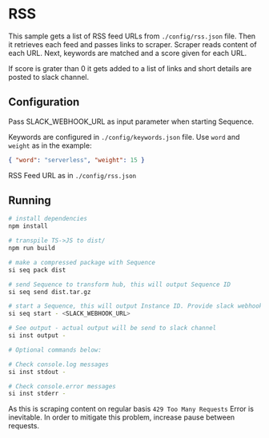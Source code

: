 # RSS

This sample gets a list of RSS feed URLs from `./config/rss.json` file. Then it retrieves each feed and passes links to scraper.
Scraper reads content of each URL. Next, keywords are matched and a score given for each URL.

If score is grater than 0 it gets added to a list of links and short details are posted to slack channel.

## Configuration

Pass SLACK_WEBHOOK_URL as input parameter when starting Sequence.

Keywords are configured in `./config/keywords.json` file. Use `word` and `weight` as in the example:

```json
{ "word": "serverless", "weight": 15 }
```

RSS Feed URL as in `./config/rss.json`

## Running

```bash
# install dependencies
npm install

# transpile TS->JS to dist/
npm run build

# make a compressed package with Sequence
si seq pack dist

# send Sequence to transform hub, this will output Sequence ID
si seq send dist.tar.gz

# start a Sequence, this will output Instance ID. Provide slack webhook URL as input parameter
si seq start - <SLACK_WEBHOOK_URL>

# See output - actual output will be send to slack channel
si inst output -

# Optional commands below:

# Check console.log messages
si inst stdout -

# Check console.error messages
si inst stderr -
```

As this is scraping content on regular basis `429 Too Many Requests` Error is inevitable. In order to mitigate this problem, increase pause between requests.
